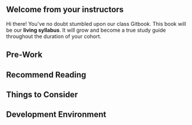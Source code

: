 ## Welcome from your instructors

Hi there! You've no doubt stumbled upon our class Gitbook. This book will be our **living syllabus**. It will grow and become a true study guide throughout the duration of your cohort.

## Pre-Work

## Recommend Reading

## Things to Consider

## Development Environment
